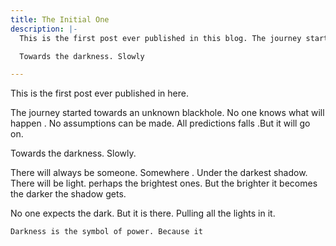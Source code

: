 ```yaml
---
title: The Initial One
description: |-
  This is the first post ever published in this blog. The journey started towards unknown. No one knows what will happen but it will go on.

  Towards the darkness. Slowly

---
```

This is the first post ever published in here.

 The journey started towards an unknown blackhole. No one knows what will happen . No assumptions can be made. All predictions falls .But it will go on.

Towards the darkness. Slowly.

There will always be someone. Somewhere . Under the darkest shadow. There will be light. perhaps the brightest ones. But the brighter it becomes the darker the shadow gets.

No one expects the dark. But it is there. Pulling all the lights in it. 

    Darkness is the symbol of power. Because it 
